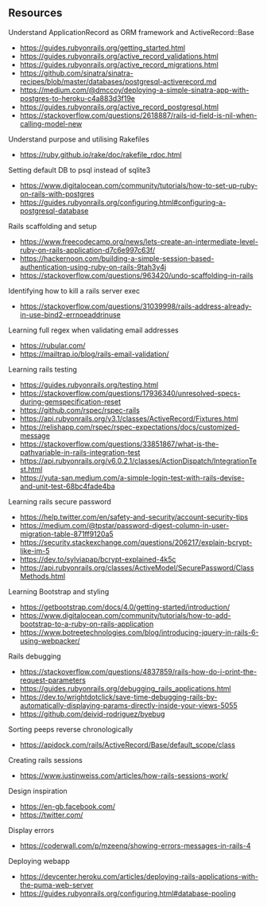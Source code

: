 ## Resources

Understand ApplicationRecord as ORM framework and ActiveRecord::Base

- https://guides.rubyonrails.org/getting_started.html
- https://guides.rubyonrails.org/active_record_validations.html
- https://guides.rubyonrails.org/active_record_migrations.html
- https://github.com/sinatra/sinatra-recipes/blob/master/databases/postgresql-activerecord.md
- https://medium.com/@dmccoy/deploying-a-simple-sinatra-app-with-postgres-to-heroku-c4a883d3f19e
- https://guides.rubyonrails.org/active_record_postgresql.html
- https://stackoverflow.com/questions/2618887/rails-id-field-is-nil-when-calling-model-new

Understand purpose and utilising Rakefiles

- https://ruby.github.io/rake/doc/rakefile_rdoc.html

Setting default DB to psql instead of sqlite3

- https://www.digitalocean.com/community/tutorials/how-to-set-up-ruby-on-rails-with-postgres
- https://guides.rubyonrails.org/configuring.html#configuring-a-postgresql-database

Rails scaffolding and setup

- https://www.freecodecamp.org/news/lets-create-an-intermediate-level-ruby-on-rails-application-d7c6e997c63f/
- https://hackernoon.com/building-a-simple-session-based-authentication-using-ruby-on-rails-9tah3y4j
- https://stackoverflow.com/questions/963420/undo-scaffolding-in-rails

Identifying how to kill a rails server exec

- https://stackoverflow.com/questions/31039998/rails-address-already-in-use-bind2-errnoeaddrinuse

Learning full regex when validating email addresses

- https://rubular.com/
- https://mailtrap.io/blog/rails-email-validation/

Learning rails testing

- https://guides.rubyonrails.org/testing.html
- https://stackoverflow.com/questions/17936340/unresolved-specs-during-gemspecification-reset
- https://github.com/rspec/rspec-rails
- https://api.rubyonrails.org/v3.1/classes/ActiveRecord/Fixtures.html
- https://relishapp.com/rspec/rspec-expectations/docs/customized-message
- https://stackoverflow.com/questions/33851867/what-is-the-pathvariable-in-rails-integration-test
- https://api.rubyonrails.org/v6.0.2.1/classes/ActionDispatch/IntegrationTest.html
- https://yuta-san.medium.com/a-simple-login-test-with-rails-devise-and-unit-test-68bc4fade4ba

Learning rails secure password

- https://help.twitter.com/en/safety-and-security/account-security-tips
- https://medium.com/@tpstar/password-digest-column-in-user-migration-table-871ff9120a5
- https://security.stackexchange.com/questions/206217/explain-bcrypt-like-im-5
- https://dev.to/sylviapap/bcrypt-explained-4k5c
- https://api.rubyonrails.org/classes/ActiveModel/SecurePassword/ClassMethods.html

Learning Bootstrap and styling

- https://getbootstrap.com/docs/4.0/getting-started/introduction/
- https://www.digitalocean.com/community/tutorials/how-to-add-bootstrap-to-a-ruby-on-rails-application
- https://www.botreetechnologies.com/blog/introducing-jquery-in-rails-6-using-webpacker/

Rails debugging

- https://stackoverflow.com/questions/4837859/rails-how-do-i-print-the-request-parameters
- https://guides.rubyonrails.org/debugging_rails_applications.html
- https://dev.to/wrightdotclick/save-time-debugging-rails-by-automatically-displaying-params-directly-inside-your-views-5055
- https://github.com/deivid-rodriguez/byebug

Sorting peeps reverse chronologically

- https://apidock.com/rails/ActiveRecord/Base/default_scope/class

Creating rails sessions

- https://www.justinweiss.com/articles/how-rails-sessions-work/

Design inspiration

- https://en-gb.facebook.com/
- https://twitter.com/

Display errors

- https://coderwall.com/p/mzeenq/showing-errors-messages-in-rails-4

Deploying webapp

- https://devcenter.heroku.com/articles/deploying-rails-applications-with-the-puma-web-server
- https://guides.rubyonrails.org/configuring.html#database-pooling
